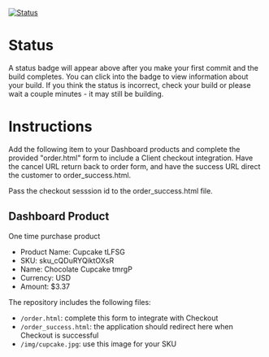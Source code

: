 [![Status](https://img.shields.io/badge/status-NO%20COMMIT-blue.svg)](https://github.com/lorence-crowdbotics/bakery_scaffold_XnwKrTrzorgEaO19)

# Status

A status badge will appear above after you make your first commit and the build completes. You can click into the badge to view information about your build. If you think the status is incorrect, check your build or please wait a couple minutes - it may still be building.

# Instructions

Add the following item to your Dashboard products and complete the provided "order.html" form to include a Client checkout integration. Have the cancel URL return back to order form, and have the success URL direct the customer to order_success.html.

Pass the checkout sesssion id to the order_success.html file.

## Dashboard Product
One time purchase product
* Product Name: Cupcake tLFSG
* SKU: sku_cQDuRYQiktOXsR
* Name: Chocolate Cupcake tmrgP
* Currency: USD
* Amount: $3.37

The repository includes the following files:
* `/order.html`: complete this form to integrate with Checkout
* `/order_success.html`: the application should redirect here when Checkout is successful
* `/img/cupcake.jpg`: use this image for your SKU
